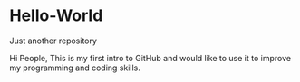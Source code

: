 # Hello-World
Just another repository

Hi People,
This is my first intro to GitHub and would like to use it to improve my programming and coding skills.
